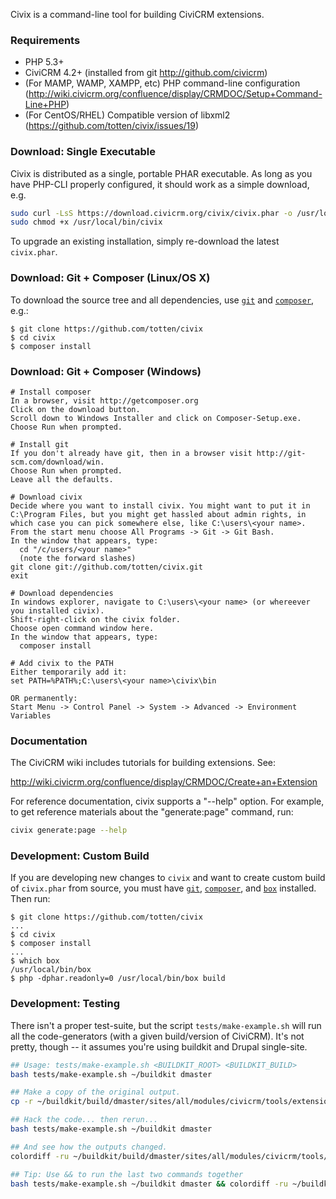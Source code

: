 Civix is a command-line tool for building CiviCRM extensions.

### Requirements

* PHP 5.3+
* CiviCRM 4.2+ (installed from git http://github.com/civicrm)
* (For MAMP, WAMP, XAMPP, etc) PHP command-line configuration (http://wiki.civicrm.org/confluence/display/CRMDOC/Setup+Command-Line+PHP)
* (For CentOS/RHEL) Compatible version of libxml2 (https://github.com/totten/civix/issues/19)

### Download: Single Executable

Civix is distributed as a single, portable PHAR executable.  As long as you have PHP-CLI
properly configured, it should work as a simple download, e.g.

```bash
sudo curl -LsS https://download.civicrm.org/civix/civix.phar -o /usr/local/bin/civix
sudo chmod +x /usr/local/bin/civix
```

To upgrade an existing installation, simply re-download the latest `civix.phar`.

### Download: Git + Composer (Linux/OS X)

To download the source tree and all dependencies, use [`git`](https://git-scm.com) and [`composer`](https://getcomposer.org/), e.g.:

```
$ git clone https://github.com/totten/civix
$ cd civix
$ composer install
```

### Download: Git + Composer (Windows)

```
# Install composer
In a browser, visit http://getcomposer.org
Click on the download button.
Scroll down to Windows Installer and click on Composer-Setup.exe.
Choose Run when prompted.

# Install git
If you don't already have git, then in a browser visit http://git-scm.com/download/win.
Choose Run when prompted.
Leave all the defaults.

# Download civix
Decide where you want to install civix. You might want to put it in C:\Program Files, but you might get hassled about admin rights, in which case you can pick somewhere else, like C:\users\<your name>.
From the start menu choose All Programs -> Git -> Git Bash.
In the window that appears, type:
  cd "/c/users/<your name>"
  (note the forward slashes)
git clone git://github.com/totten/civix.git
exit

# Download dependencies
In windows explorer, navigate to C:\users\<your name> (or whereever you installed civix).
Shift-right-click on the civix folder.
Choose open command window here.
In the window that appears, type:
  composer install

# Add civix to the PATH
Either temporarily add it:
set PATH=%PATH%;C:\users\<your name>\civix\bin

OR permanently:
Start Menu -> Control Panel -> System -> Advanced -> Environment Variables
```

### Documentation

The CiviCRM wiki includes tutorials for building extensions. See:

http://wiki.civicrm.org/confluence/display/CRMDOC/Create+an+Extension

For reference documentation, civix supports a "--help" option.  For example,
to get reference materials about the "generate:page" command, run:

```bash
civix generate:page --help
```

### Development: Custom Build

If you are developing new changes to `civix` and want to create custom build of
`civix.phar` from source, you must have [`git`](https://git-scm.com), [`composer`](https://getcomposer.org/), and
[`box`](http://box-project.github.io/box2/) installed. Then run:

```
$ git clone https://github.com/totten/civix
...
$ cd civix
$ composer install
...
$ which box
/usr/local/bin/box
$ php -dphar.readonly=0 /usr/local/bin/box build
```

### Development: Testing

There isn't a proper test-suite, but the script `tests/make-example.sh` will
run all the code-generators (with a given build/version of CiviCRM).  It's
not pretty, though -- it assumes you're using buildkit and Drupal
single-site.


```bash
## Usage: tests/make-example.sh <BUILDKIT_ROOT> <BUILDKIT_BUILD>
bash tests/make-example.sh ~/buildkit dmaster

## Make a copy of the original output.
cp -r ~/buildkit/build/dmaster/sites/all/modules/civicrm/tools/extensions/org.civicrm.civixexample{,-orig}

## Hack the code... then rerun...
bash tests/make-example.sh ~/buildkit dmaster

## And see how the outputs changed.
colordiff -ru ~/buildkit/build/dmaster/sites/all/modules/civicrm/tools/extensions/org.civicrm.civixexample{-orig,}

## Tip: Use && to run the last two commands together
bash tests/make-example.sh ~/buildkit dmaster && colordiff -ru ~/buildkit/build/dmaster/sites/all/modules/civicrm/tools/extensions/org.civicrm.civixexample{-orig,}
```
